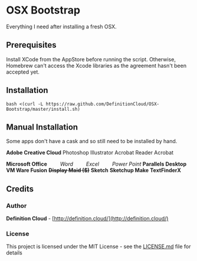 # OSX Bootstrap
Everything I need after installing a fresh OSX.

## Prerequisites
Install XCode from the AppStore before running the script. Otherwise, Homebrew can't access the Xcode libraries as the agreement hasn't been accepted yet.

## Installation
``` 
bash <(curl -L https://raw.github.com/DefinitionCloud/OSX-Bootstrap/master/install.sh)
```
## Manual Installation
Some apps don't have a cask and so still need to be installed by hand.

**Adobe Creative Cloud**
Photoshop
Illustrator
Acrobat Reader
Acrobat

**Microsoft Office**
*&nbsp;&nbsp;&nbsp;&nbsp;&nbsp;&nbsp;&nbsp; Word
&nbsp;&nbsp;&nbsp;&nbsp;&nbsp;&nbsp;&nbsp; Excel
&nbsp;&nbsp;&nbsp;&nbsp;&nbsp;&nbsp;&nbsp; Power Point*
**Parallels Desktop**
**VM Ware Fusion**
**~~Display Maid ($)~~**
**Sketch**
**Sketchup Make**
**TextFinderX**

## Credits

### Author
**Definition Cloud** - [http://definition.cloud/](http://definition.cloud/)

### License
This project is licensed under the MIT License - see the [LICENSE.md](LICENSE.md) file for details
